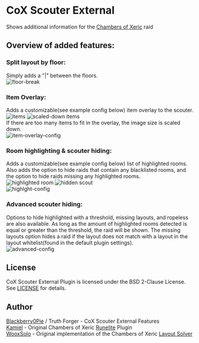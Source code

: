 # CoX Scouter External
Shows additional information for the [Chambers of Xeric](https://oldschool.runescape.wiki/w/Chambers_of_Xeric) raid

## Overview of added features:
### Split layout by floor:
Simply adds a "|" between the floors.<br/>
![floor-break](https://i.gyazo.com/d96430b564c5d4c2a6746842825670a0.png)

### Item Overlay:
Adds a customizable(see example config below) item overlay to the scouter.<br/>
![items](https://i.gyazo.com/636604e6bea39bed4e325da91144c4a6.png)
![scaled-down items](https://i.gyazo.com/e13eea23ee685d216894c1841ef578e2.png)<br/>
If there are too many items to fit in the overlay, the image size is scaled down.<br/>
![item-overlay-config](https://i.gyazo.com/9a16209e188b6db940b387681eba31da.png)

### Room highlighting & scouter hiding:
Adds a customizable(see example config below) list of highlighted rooms. Also adds the option to hide raids that contain any blacklisted rooms, and the option to hide raids missing any highlighted rooms.<br/>
![highlighted room](https://i.gyazo.com/f9c664b772a64e1245a5ee08b17bc087.png)
![hidden scout](https://i.gyazo.com/b4e0be785cff067768ace64972b8739f.png)<br/>
![highlght-config](https://i.gyazo.com/c3b330403100e55b1938882f49d353fc.png)

### Advanced scouter hiding:
Options to hide highlighted with a threshold, missing layouts, and ropeless are also available. As long as the amount of highlighted rooms detected is equal or greater than the threshold, the raid will be shown. The missing layouts option hides a raid if the layout does not match with a layout in the layout whitelist(found in the default plugin settings).<br/>
![advanced-config](https://i.gyazo.com/eb72bf7da7f68901afe3e47fdc2cb489.png)

## License
CoX Scouter External Plugin is licensed under the BSD 2-Clause License. See [LICENSE](https://github.com/Blackberry0Pie/CoX-Scouter-External/blob/master/LICENSE) for details.

## Author
[Blackberry0Pie](https://github.com/Blackberry0Pie) / Truth Forger - CoX Scouter External Features<br/>
[Kamiel](https://github.com/Kamielvf) - Original Chambers of Xeric [Runelite](https://github.com/runelite/runelite) Plugin<br/>
[WooxSolo](https://github.com/WooxSolo) - Original implementation of the Chambers of Xeric [Layout Solver](https://github.com/WooxSolo/raids-layout)
